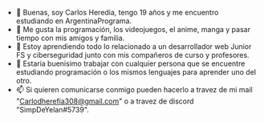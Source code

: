 - 👋 Buenas, soy Carlos Heredia, tengo 19 años y me encuentro estudiando en ArgentinaPrograma.
- 👀 Me gusta la programación, los videojuegos, el anime, manga y pasar tiempo con mis amigos y familia.
- 🌱 Estoy aprendiendo todo lo relacionado a un desarrollador web Junior FS y ciberseguridad junto con mis compañeros de curso y profesores.
- 💞️ Estaria buenisimo trabajar con cualquier persona que se encuentre estudiando programación o los mismos lenguajes para aprender uno del otro.
- 📫 Si quieren comunicarse conmigo pueden hacerlo a travez de mi mail "Carlodherefia308@gmail.com" o a travez de discord "SimpDeYelan#5739".

<!---
CarlangasZ/CarlangasZ is a ✨ special ✨ repository because its `README.md` (this file) appears on your GitHub profile.
You can click the Preview link to take a look at your changes.
--->
